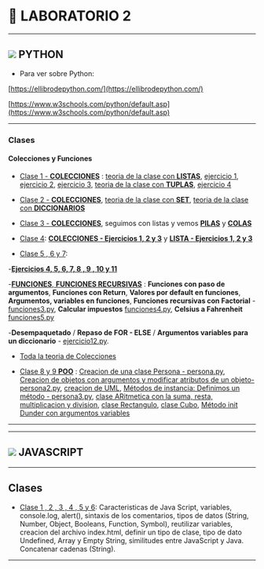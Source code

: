 # :book: LABORATORIO 2

---

## <img src="https://img.icons8.com/color/36/000000/python--v1.png"/> PYTHON

- Para ver sobre Python:

[https://ellibrodepython.com/](https://ellibrodepython.com/)

[https://www.w3schools.com/python/default.asp](https://www.w3schools.com/python/default.asp)

---

### Clases


#### Colecciones y Funciones 

- [Clase 1 - **COLECCIONES**](https://github.com/eugenia1984/UTN-FRSR-Programacion-1year-2semester/tree/main/laboratorio2/clase1_2_3) :  [teoria de la clase con **LISTAS**](https://github.com/eugenia1984/UTN-FRSR-Programacion-1year-2semester/tree/main/laboratorio2/clase1_2_3/listas.py),  [ejercicio 1](https://github.com/eugenia1984/UTN-FRSR-Programacion-1year-2semester/tree/main/laboratorio2/clase1_2_3/ejercicio1.py),  [ejercicio 2](https://github.com/eugenia1984/UTN-FRSR-Programacion-1year-2semester/tree/main/laboratorio2/clase1_2_3/ejercicio2.py),  [ejercicio 3](https://github.com/eugenia1984/UTN-FRSR-Programacion-1year-2semester/tree/main/laboratorio2/clase1_2_3/ejercicio3.py),  [teoria de la clase con **TUPLAS**](https://github.com/eugenia1984/UTN-FRSR-Programacion-1year-2semester/tree/main/laboratorio2/clase1_2_3/tuplas.py), [ejercicio 4](https://github.com/eugenia1984/UTN-FRSR-Programacion-1year-2semester/tree/main/laboratorio2/clase1_2_3/ejercicio4.py)


- [Clase 2 - **COLECCIONES**](https://github.com/eugenia1984/UTN-FRSR-Programacion-1year-2semester/tree/main/laboratorio2/clase1_2_3),  [teoria de la clase con **SET**](https://github.com/eugenia1984/UTN-FRSR-Programacion-1year-2semester/tree/main/laboratorio2/clase1_2_3/set.py),  [teoria de la clase con **DICCIONARIOS**](https://github.com/eugenia1984/UTN-FRSR-Programacion-1year-2semester/tree/main/laboratorio2/clase1_2_/diciconarios.py)


- [Clase 3 - **COLECCIONES**](https://github.com/eugenia1984/UTN-FRSR-Programacion-1year-2semester/tree/main/laboratorio2/clase1_2_3), seguimos con listas y vemos [**PILAS**](https://github.com/eugenia1984/UTN-FRSR-Programacion-1year-2semester/tree/main/laboratorio2/clase1_2_3/pilas.py) y [**COLAS**](https://github.com/eugenia1984/UTN-FRSR-Programacion-1year-2semester/tree/main/laboratorio2/clase1_2_3/colas.py)


- [Clase 4](https://github.com/eugenia1984/UTN-FRSR-Programacion-1year-2semester/tree/main/laboratorio2/clase4_5_6): [**COLECCIONES - Ejercicios 1, 2 y 3**](https://github.com/eugenia1984/UTN-FRSR-Programacion-1year-2semester/tree/main/laboratorio2/clase4_5_6/colecciones) y [**LISTA - Ejercicios 1, 2 y 3**](https://github.com/eugenia1984/UTN-FRSR-Programacion-1year-2semester/tree/main/laboratorio2/clase4_5_6/lista)


- [Clase 5 , 6 y 7](https://github.com/eugenia1984/UTN-FRSR-Programacion-1year-2semester/tree/main/laboratorio2/clase4_5_6_7): 

-[**Ejercicios 4, 5, 6, 7, 8 , 9 , 10 y 11**](https://github.com/eugenia1984/UTN-FRSR-Programacion-1year-2semester/tree/main/laboratorio2/clase4_5_6_7/) 

-[**FUNCIONES**, **FUNCIONES RECURSIVAS**](https://github.com/eugenia1984/UTN-FRSR-Programacion-1year-2semester/tree/main/laboratorio2/clase4_5_6_/funciones) : **Funciones con paso de argumentos**, **Funciones con Return**, **Valores por default en funciones**, **Argumentos, variables en funciones**, **Funciones recursivas con Factorial** - [funciones3.py](https://github.com/eugenia1984/UTN-FRSR-Programacion-1year-2semester/tree/main/laboratorio2/clase4_5_6_/funciones/funciones3.py), **Calcular impuestos** [funciones4.py](https://github.com/eugenia1984/UTN-FRSR-Programacion-1year-2semester/tree/main/laboratorio2/clase4_5_6_/funciones/funciones4.py), **Celsius a Fahrenheit** [funciones5.py](https://github.com/eugenia1984/UTN-FRSR-Programacion-1year-2semester/tree/main/laboratorio2/clase4_5_6_/funciones/funciones5.py)

-**Desempaquetado** / **Repaso de FOR - ELSE** / **Argumentos variables para un diccionario** - [ejercicio12.py](https://github.com/eugenia1984/UTN-FRSR-Programacion-1year-2semester/tree/main/laboratorio2/clase4_5_6_7/ejercicio12.py). 


- [Toda la teoria de Colecciones](https://github.com/eugenia1984/UTN-FRSR-Programacion-1year-2semester/tree/main/laboratorio2/clase1_2_3/README.md)


- [Clase 8 y 9 **POO**](https://github.com/eugenia1984/UTN-FRSR-Programacion-1year-2semester/tree/main/laboratorio2/clase8_9) : [Creacion de una clase Persona - persona.py](https://github.com/eugenia1984/UTN-FRSR-Programacion-1year-2semester/tree/main/laboratorio2/clase8_9/persona.py), [Creacion de objetos con argumentos y modificar atributos de un objeto- persona2.py](https://github.com/eugenia1984/UTN-FRSR-Programacion-1year-2semester/tree/main/laboratorio2/clase8_9/persona2.py), [creacion de UML](https://github.com/eugenia1984/UTN-FRSR-Programacion-1year-2semester/tree/main/laboratorio2/clase8_9/README.md), [Métodos de instancia: Definimos un método - persona3.py](https://github.com/eugenia1984/UTN-FRSR-Programacion-1year-2semester/tree/main/laboratorio2/clase8_9/Persona3.py), [clase ARitmetica con la suma, resta, multiplicacion y division](https://github.com/eugenia1984/UTN-FRSR-Programacion-1year-2semester/blob/main/laboratorio2/clase8_9/Aritmetica.py),  [clase Rectangulo](https://github.com/eugenia1984/UTN-FRSR-Programacion-1year-2semester/blob/main/laboratorio2/clase8_9/Rectangulo.py), [clase Cubo](https://github.com/eugenia1984/UTN-FRSR-Programacion-1year-2semester/blob/main/laboratorio2/clase8_9/Cubo.py), [Método init Dunder con argumentos variables](https://github.com/eugenia1984/UTN-FRSR-Programacion-1year-2semester/blob/main/laboratorio2/clase8_9/Persona4.py)


---
---

## <img src="https://img.icons8.com/color/36/000000/javascript--v1.png"/> JAVASCRIPT

---

## Clases


- [Clase 1 , 2 , 3 , 4 , 5 y 6](https://github.com/eugenia1984/UTN-FRSR-Programacion-1year-2semester/tree/main/laboratorio2/javascript/clase1_2_3_4_5_6): Caracteristicas de Java Script, variables, console.log, alert(), sintaxis de los comentarios, tipos de datos (String, Number, Object, Booleans, Function, Symbol), reutilizar variables, creacion del archivo index.html, definir un tipo de clase, tipo de dato Undefined, Array y Empty String, similitudes entre JavaScript y Java. Concatenar cadenas (String).


---

